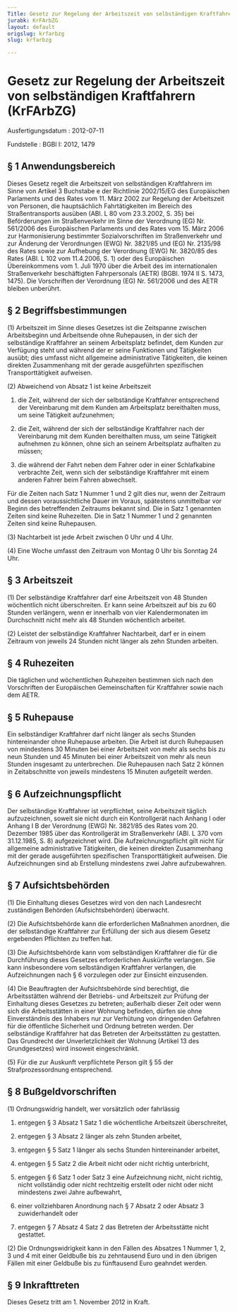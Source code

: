 ```yaml
---
Title: Gesetz zur Regelung der Arbeitszeit von selbständigen Kraftfahrern
jurabk: KrFArbZG
layout: default
origslug: krfarbzg
slug: krfarbzg

---
```


# Gesetz zur Regelung der Arbeitszeit von selbständigen Kraftfahrern (KrFArbZG)

Ausfertigungsdatum
:   2012-07-11

Fundstelle
:   BGBl I: 2012, 1479

## § 1 Anwendungsbereich

Dieses Gesetz regelt die Arbeitszeit von selbständigen Kraftfahrern im
Sinne von Artikel 3 Buchstabe e der Richtlinie 2002/15/EG des
Europäischen Parlaments und des Rates vom 11. März 2002 zur Regelung
der Arbeitszeit von Personen, die hauptsächlich Fahrtätigkeiten im
Bereich des Straßentransports ausüben (ABl. L 80 vom 23.3.2002, S. 35)
bei Beförderungen im Straßenverkehr im Sinne der Verordnung (EG) Nr.
561/2006 des Europäischen Parlaments und des Rates vom 15. März 2006
zur Harmonisierung bestimmter Sozialvorschriften im Straßenverkehr und
zur Änderung der Verordnungen (EWG) Nr. 3821/85 und (EG) Nr. 2135/98
des Rates sowie zur Aufhebung der Verordnung (EWG) Nr. 3820/85 des
Rates (ABl. L 102 vom 11.4.2006, S. 1) oder des Europäischen
Übereinkommens vom 1. Juli 1970 über die Arbeit des im internationalen
Straßenverkehr beschäftigten Fahrpersonals (AETR) (BGBl. 1974 II S.
1473, 1475). Die Vorschriften der Verordnung (EG) Nr. 561/2006 und des
AETR bleiben unberührt.

## § 2 Begriffsbestimmungen

(1) Arbeitszeit im Sinne dieses Gesetzes ist die Zeitspanne zwischen
Arbeitsbeginn und Arbeitsende ohne Ruhepausen, in der sich der
selbständige Kraftfahrer an seinem Arbeitsplatz befindet, dem Kunden
zur Verfügung steht und während der er seine Funktionen und
Tätigkeiten ausübt; dies umfasst nicht allgemeine administrative
Tätigkeiten, die keinen direkten Zusammenhang mit der gerade
ausgeführten spezifischen Transporttätigkeit aufweisen.

(2) Abweichend von Absatz 1 ist keine Arbeitszeit

1.  die Zeit, während der sich der selbständige Kraftfahrer entsprechend
    der Vereinbarung mit dem Kunden am Arbeitsplatz bereithalten muss, um
    seine Tätigkeit aufzunehmen;


2.  die Zeit, während der sich der selbständige Kraftfahrer nach der
    Vereinbarung mit dem Kunden bereithalten muss, um seine Tätigkeit
    aufnehmen zu können, ohne sich an seinem Arbeitsplatz aufhalten zu
    müssen;


3.  die während der Fahrt neben dem Fahrer oder in einer Schlafkabine
    verbrachte Zeit, wenn sich der selbständige Kraftfahrer mit einem
    anderen Fahrer beim Fahren abwechselt.



Für die Zeiten nach Satz 1 Nummer 1 und 2 gilt dies nur, wenn der
Zeitraum und dessen voraussichtliche Dauer im Voraus, spätestens
unmittelbar vor Beginn des betreffenden Zeitraums bekannt sind. Die in
Satz 1 genannten Zeiten sind keine Ruhezeiten. Die in Satz 1 Nummer 1
und 2 genannten Zeiten sind keine Ruhepausen.

(3) Nachtarbeit ist jede Arbeit zwischen 0 Uhr und 4 Uhr.

(4) Eine Woche umfasst den Zeitraum von Montag 0 Uhr bis Sonntag 24
Uhr.

## § 3 Arbeitszeit

(1) Der selbständige Kraftfahrer darf eine Arbeitszeit von 48 Stunden
wöchentlich nicht überschreiten. Er kann seine Arbeitszeit auf bis zu
60 Stunden verlängern, wenn er innerhalb von vier Kalendermonaten im
Durchschnitt nicht mehr als 48 Stunden wöchentlich arbeitet.

(2) Leistet der selbständige Kraftfahrer Nachtarbeit, darf er in einem
Zeitraum von jeweils 24 Stunden nicht länger als zehn Stunden
arbeiten.

## § 4 Ruhezeiten

Die täglichen und wöchentlichen Ruhezeiten bestimmen sich nach den
Vorschriften der Europäischen Gemeinschaften für Kraftfahrer sowie
nach dem AETR.

## § 5 Ruhepause

Ein selbständiger Kraftfahrer darf nicht länger als sechs Stunden
hintereinander ohne Ruhepause arbeiten. Die Arbeit ist durch
Ruhepausen von mindestens 30 Minuten bei einer Arbeitszeit von mehr
als sechs bis zu neun Stunden und 45 Minuten bei einer Arbeitszeit von
mehr als neun Stunden insgesamt zu unterbrechen. Die Ruhepausen nach
Satz 2 können in Zeitabschnitte von jeweils mindestens 15 Minuten
aufgeteilt werden.

## § 6 Aufzeichnungspflicht

Der selbständige Kraftfahrer ist verpflichtet, seine Arbeitszeit
täglich aufzuzeichnen, soweit sie nicht durch ein Kontrollgerät nach
Anhang I oder Anhang I B der Verordnung (EWG) Nr. 3821/85 des Rates
vom 20. Dezember 1985 über das Kontrollgerät im Straßenverkehr (ABl. L
370 vom 31.12.1985, S. 8) aufgezeichnet wird. Die Aufzeichnungspflicht
gilt nicht für allgemeine administrative Tätigkeiten, die keinen
direkten Zusammenhang mit der gerade ausgeführten spezifischen
Transporttätigkeit aufweisen. Die Aufzeichnungen sind ab Erstellung
mindestens zwei Jahre aufzubewahren.

## § 7 Aufsichtsbehörden

(1) Die Einhaltung dieses Gesetzes wird von den nach Landesrecht
zuständigen Behörden (Aufsichtsbehörden) überwacht.

(2) Die Aufsichtsbehörde kann die erforderlichen Maßnahmen anordnen,
die der selbständige Kraftfahrer zur Erfüllung der sich aus diesem
Gesetz ergebenden Pflichten zu treffen hat.

(3) Die Aufsichtsbehörde kann vom selbständigen Kraftfahrer die für
die Durchführung dieses Gesetzes erforderlichen Auskünfte verlangen.
Sie kann insbesondere vom selbständigen Kraftfahrer verlangen, die
Aufzeichnungen nach § 6 vorzulegen oder zur Einsicht einzusenden.

(4) Die Beauftragten der Aufsichtsbehörde sind berechtigt, die
Arbeitsstätten während der Betriebs- und Arbeitszeit zur Prüfung der
Einhaltung dieses Gesetzes zu betreten; außerhalb dieser Zeit oder
wenn sich die Arbeitsstätten in einer Wohnung befinden, dürfen sie
ohne Einverständnis des Inhabers nur zur Verhütung von dringenden
Gefahren für die öffentliche Sicherheit und Ordnung betreten werden.
Der selbständige Kraftfahrer hat das Betreten der Arbeitsstätten zu
gestatten. Das Grundrecht der Unverletzlichkeit der Wohnung (Artikel
13 des Grundgesetzes) wird insoweit eingeschränkt.

(5) Für die zur Auskunft verpflichtete Person gilt § 55 der
Strafprozessordnung entsprechend.

## § 8 Bußgeldvorschriften

(1) Ordnungswidrig handelt, wer vorsätzlich oder fahrlässig

1.  entgegen § 3 Absatz 1 Satz 1 die wöchentliche Arbeitszeit
    überschreitet,


2.  entgegen § 3 Absatz 2 länger als zehn Stunden arbeitet,


3.  entgegen § 5 Satz 1 länger als sechs Stunden hintereinander arbeitet,


4.  entgegen § 5 Satz 2 die Arbeit nicht oder nicht richtig unterbricht,


5.  entgegen § 6 Satz 1 oder Satz 3 eine Aufzeichnung nicht, nicht
    richtig, nicht vollständig oder nicht rechtzeitig erstellt oder nicht
    oder nicht mindestens zwei Jahre aufbewahrt,


6.  einer vollziehbaren Anordnung nach § 7 Absatz 2 oder Absatz 3
    zuwiderhandelt oder


7.  entgegen § 7 Absatz 4 Satz 2 das Betreten der Arbeitsstätte nicht
    gestattet.




(2) Die Ordnungswidrigkeit kann in den Fällen des Absatzes 1 Nummer 1,
2, 3 und 4 mit einer Geldbuße bis zu zehntausend Euro und in den
übrigen Fällen mit einer Geldbuße bis zu fünftausend Euro geahndet
werden.

## § 9 Inkrafttreten

Dieses Gesetz tritt am 1. November 2012 in Kraft.

